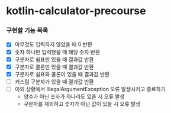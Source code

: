 # kotlin-calculator-precourse

### 구현할 기능 목록
- [x] 아무것도 입력하지 않았을 때 0 반환
- [x] 숫자 하나만 입력했을 때 해당 숫자 반환
- [x] 구분자로 쉼표만 있을 때 결과값 반환
- [x] 구분자로 콜론만 있을 때 결과값 반환
- [x] 구분자로 쉼표와 콜론이 있을 때 결과값 반환
- [ ] 커스텀 구분자가 있을 때 결과값 반환
- [ ] 이외 상황에서 IllegalArgumentException 오류 발생시키고 종료하기
  - 양수가 아닌 숫자가 하나라도 있을 시 오류 발생
  - 구분자를 제외하고 숫자가 아닌 값이 있을 시 오류 발생
